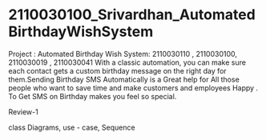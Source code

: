 # 2110030100_Srivardhan_AutomatedBirthdayWishSystem

Project : Automated Birthday Wish System: 2110030110 , 2110030100, 2110030019 , 2110030041 With a classic automation, you can make sure each contact gets a custom birthday message on the right day for them.Sending Birthday SMS Automatically is a Great help for All those people who want to save time and make customers and employees Happy . To Get SMS on Birthday makes you feel so special.

Review-1

class Diagrams, use - case, Sequence
